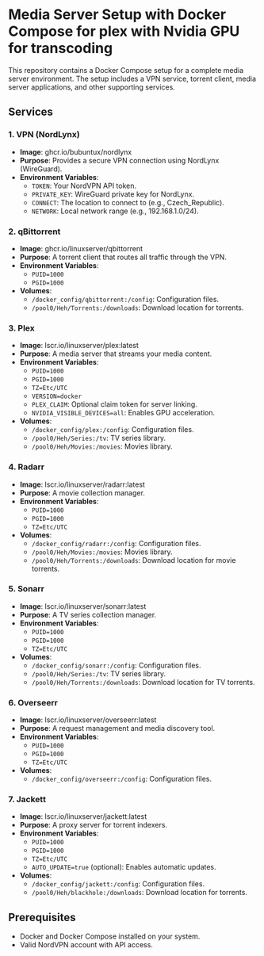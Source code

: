 # Media Server Setup with Docker Compose for plex with Nvidia GPU for transcoding

This repository contains a Docker Compose setup for a complete media server environment. The setup includes a VPN service, torrent client, media server applications, and other supporting services.

## Services

### 1. VPN (NordLynx)
- **Image**: ghcr.io/bubuntux/nordlynx
- **Purpose**: Provides a secure VPN connection using NordLynx (WireGuard).
- **Environment Variables**:
  - `TOKEN`: Your NordVPN API token.
  - `PRIVATE_KEY`: WireGuard private key for NordLynx.
  - `CONNECT`: The location to connect to (e.g., Czech_Republic).
  - `NETWORK`: Local network range (e.g., 192.168.1.0/24).

### 2. qBittorrent
- **Image**: ghcr.io/linuxserver/qbittorrent
- **Purpose**: A torrent client that routes all traffic through the VPN.
- **Environment Variables**:
  - `PUID=1000`
  - `PGID=1000`
- **Volumes**:
  - `/docker_config/qbittorrent:/config`: Configuration files.
  - `/pool0/Heh/Torrents:/downloads`: Download location for torrents.

### 3. Plex
- **Image**: lscr.io/linuxserver/plex:latest
- **Purpose**: A media server that streams your media content.
- **Environment Variables**:
  - `PUID=1000`
  - `PGID=1000`
  - `TZ=Etc/UTC`
  - `VERSION=docker`
  - `PLEX_CLAIM`: Optional claim token for server linking.
  - `NVIDIA_VISIBLE_DEVICES=all`: Enables GPU acceleration.
- **Volumes**:
  - `/docker_config/plex:/config`: Configuration files.
  - `/pool0/Heh/Series:/tv`: TV series library.
  - `/pool0/Heh/Movies:/movies`: Movies library.

### 4. Radarr
- **Image**: lscr.io/linuxserver/radarr:latest
- **Purpose**: A movie collection manager.
- **Environment Variables**:
  - `PUID=1000`
  - `PGID=1000`
  - `TZ=Etc/UTC`
- **Volumes**:
  - `/docker_config/radarr:/config`: Configuration files.
  - `/pool0/Heh/Movies:/movies`: Movies library.
  - `/pool0/Heh/Torrents:/downloads`: Download location for movie torrents.

### 5. Sonarr
- **Image**: lscr.io/linuxserver/sonarr:latest
- **Purpose**: A TV series collection manager.
- **Environment Variables**:
  - `PUID=1000`
  - `PGID=1000`
  - `TZ=Etc/UTC`
- **Volumes**:
  - `/docker_config/sonarr:/config`: Configuration files.
  - `/pool0/Heh/Series:/tv`: TV series library.
  - `/pool0/Heh/Torrents:/downloads`: Download location for TV torrents.

### 6. Overseerr
- **Image**: lscr.io/linuxserver/overseerr:latest
- **Purpose**: A request management and media discovery tool.
- **Environment Variables**:
  - `PUID=1000`
  - `PGID=1000`
  - `TZ=Etc/UTC`
- **Volumes**:
  - `/docker_config/overseerr:/config`: Configuration files.

### 7. Jackett
- **Image**: lscr.io/linuxserver/jackett:latest
- **Purpose**: A proxy server for torrent indexers.
- **Environment Variables**:
  - `PUID=1000`
  - `PGID=1000`
  - `TZ=Etc/UTC`
  - `AUTO_UPDATE=true` (optional): Enables automatic updates.
- **Volumes**:
  - `/docker_config/jackett:/config`: Configuration files.
  - `/pool0/Heh/blackhole:/downloads`: Download location for torrents.

## Prerequisites
- Docker and Docker Compose installed on your system.
- Valid NordVPN account with API access.
